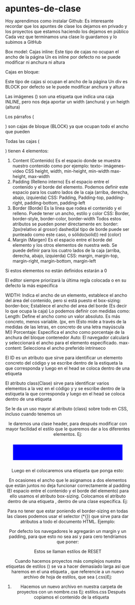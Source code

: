 # apuntes-de-clase

Hoy aprendimos como instalar Github:
 Es interesante recordar que los apuntes de clase los dejamos en privado y los proyectos que estamos haciendo los dejamos en público
 Cada vez que terminamos una clase lo guardamos y lo subimos a GitHub




Box model: 
Cajas inline: <span></span>
 Este tipo de cajas no ocupan el ancho de la página 
Un <span></span> es inline por defecto no se puede modificar ni anchura ni altura

Cajas en bloque: <div></div>
 Este tipo de cajas si ocupan el ancho de la página 
Un div es BLOCK por defecto se le puede modificar anchura y altura 

Las imágenes (<img></img>) son una etiqueta que indica una caja INLINE, pero nos deja aportar un width (anchura) y un heigth (altura)

Los párrafos (<p></p>) son cajas de bloque (BLOCK) ya que ocupan todo el ancho que pueden

Todas las cajas (<div></div>) tienen 4 elementos:
1. Content (Contenido)
Es el espacio donde se muestra nuestro contenido como por ejemplo: texto- imágenes-video CSS height, width, min-height, min-width max-height, max-width
2. Padding (Relleno interno)
Es el espacio entre el contenido y el borde del elemento. Podemos definir este espacio para los cuatro lados de la caja (arriba, derecha, abajo, izquierda) CSS: Padding, Padding-top, padding-right, padding-bottom, padding-left
3. Border (Borde)
Es la línea que rodea el contenido y el relleno. Puede tener un ancho, estilo y color
CSS: Border, border-style, border-color, border-width
Todos estos atributos se pueden poner directamente en:
   border: 2px(relativo al grosor) dashed(al tipo de borde puede ser punteado como este caso, o sólido(solid)) red (color)
4. Margin (Margen)
Es el espacio entre el borde del elemento y los otros elementos de nuestra web. Se puede definir para los cuatro lados de la caja (arriba, derecha, abajo, izquierda)
CSS: margin, margin-top, margin-right, margin-bottom, margin-left

Si estos elementos no están definidos estarán a 0

El editor siempre priorizará la última regla colocada o en su defecto la más específica

WIDTH:
Indica el ancho de un elemento, establece el ancho del área del contenido, pero si está puesto el box-sizing: border-box; Establece el ancho del area del borde (Es decir lo que ocupa la caja)
Lo podemos definir con medidas como:
 Length: Define el ancho como un valor absoluto. Es más concreto, menos variable. (px, em (Esto mide a través de la medidas de las letras, en concreto de una letra mayúscula M))
 Porcentaje: Especifica el ancho como porcentaje de la anchura del bloque contenedor
 Auto: El navegador calculará y seleccionará el ancho para el elemento especificado.
 max-content: Selecciona el ancho preferido intrínseco


El ID es un atributo que sirve para identificar un elemento concreto del código y se escribe dentro de la estiqueta la que corresponda y luego en el head se coloca dentro de una etiqueta <style> en el <head> se colocará una almohadilla antes del nombre que hayamos escogido para referenciarlo. Ejemplo:
Primero colocamos esto en el body:
<body>
 <div id="mifooter">
    Contenido 4
    </div>
</body>
Después colocamos esto en el head:
<head>
<style>
    #mifooter {
            background-color: aquamarine;
            margin: 20px;
            padding: 20px;

        }
</style>
</head>

El atributo class(Clase) sirve para identificar varios elementos a la vez en el código y y se escribe dentro de la estiqueta la que corresponda y luego en el head se coloca dentro de una etiqueta <style> en el <head> se colocará un punto(.) antes del nombre que hayamos designado para para referenciarlo. Ejemplo:
Primero colocamos esto en el body:

<body> 
<div class="contenido">
Contenido 1
</div>

<div class="contenido">
    Contenido 2
</div>

<div class="contenido">
    Contenido 3
</div>
</body>

Después colocamos esto en el head, dentro de una etiqueta <style></style>
<style>
.contenido {
            background-color: blue;
            margin: 25px;
            padding: 25px;
            color: white;
            
        }  
        
 </style>

Se le da un uso mayor al atributo (class) sobre todo en CSS, incluso cuando tenemos un <header> le daremos una clase header, para después modificar con mayor facilidad el estilo que le queremos dar a los diferentes elementos. Ej:
  <header class="header"> </header>
Luego en el <head> colocaremos una etiqueta <style></style> que ponga esto:
<style>
  .header{
            background-color: blue;
            margin: 25px;
            padding: 25px;
            color: white;
  }
</style>




En ocasiones el ancho que le asignamos a dos elementos que están juntos no deja funcionar correctamente al padding (El espacio entre el contenido y el borde del elemento) para ello usamos el atributo box-sizing. Colocamos el atributo dentro de una etiqueta <style></style>, dentro de una clase específica. Ej:
<style>
    
        .div1{
            border: 2px dashed red;
            padding:5px;
            width: 200px;
            box-sizing: border-box;
        }

        .div2{
            border:2px dashed green;
            padding:25px;
            width:200px;
            /*Si queremos incluir el padding dentro del ancho total usamos box sizing border box*/
            box-sizing: border-box;
            
        }
</style>
Para no tener que estar poniendo el border-sizing en todas las clases podemos usar el selector (*{}) que sirve para dar atributos a todo el documento HTML. Ejemplo:
<style>
*{
       box-sizing: border-box; 
    }
</style>





Por defecto los navegadores le agregarán un margin y un padding, para que esto no sea así y para cero tendríamos que poner:
  <style> 
   *{
    box-sizing:border-box;
    margin:0px;
    padding: 0px;
    }
    </style>
Estos se llaman estilos de RESET




Cuando hacemos proyectos más complejos nuestra etiquetas de estilos (<style></style>) se va a hacer demasiado larga así que haremos en el <head> una etiqueta <link>, que referencie a un nuevo archivo de hoja de estilos, que sea (.css)Ej:
1. Hacemos un nuevo archivo en nuestra carpeta de proyectos con un nombre.css Ej:
    estilos.css
Después copiamos el contenido de la etiqueta <style>, SIN LA ETIQUETA <style> ya que esta es una etiqueta HTML, y estamos trabajando con un archivo CSS
2. Una vez hecho esto abrimos una estiqueta <link> en el <head> y referenciamos en el (href=) la ruta del archivo Ej:
    <link rel="stlyesheet" href="estilos.css">

3. Podremos borrar la etiqueta <style> del documento HTML, recordando que todo lo relativo a esta etiqueta lo añadiremos al documento CSS
Siempre está bien crear una carpeta dentro de nuestro proyecto llamada CSS que contenga nuestros archivos CSS


Posición relativa vs Posición absoluta
    <link rel="stlyesheet" href="./css/estilos.css">
    <!--posición relativa: inicia desde el archivo que lo está usando-->
    <!--el (./) indica la carpeta del proyecto que estoy usando-->
    <link rel="stlyesheet" href="/dia6/css/estilos.css">
    <!--posición absoluta: inicia desde la carpeta raíz de mi servidor web -->

    para subir una carpeta en la organización pongo: (../)
    Para subir 2 carpetas en la organización pongo: (../../) etc...
La MÁS RECOMENDABLE es: La posición RELATIVA

 

Si queremos que un elemento tenga más de una clase se le pueden sumar clases de la siguiente manera:
<div class="divVerde caja">
       hola soy el contenido 1! 
     </div>
Si queremos modificar un elemento con unas clases específicas, lo hacemos de esta manera:
1. En el HTML, en el <body> colocamos esto:
<body>
 <div class="divVerde caja resaltada">
        hola soy el contenido 2! 
      </div>
</body>
2. En el archivo.css colocamos esto:
.divVerde.caja.resaltada{
        border: 5px dashed blue 
     }
SI LE DAMOS MÁS DE UNA CLASE A UNA ETIQUETA LA COMÚN A TODAS DEBE IR LA PRIMERA EN LA HOJA DE ESTILOS (.css) Y DE FORMA DESCENDENTE CON LAS CLASES MÁS ESPECÍFICAS.
Si hacemos un <div> dentro de otro <div>, y el <div> padre tiene unas clases, y el <div> hijo tiene otra clase específica, se hará así:
1. En el HTML en el <body> irá así:
<div class="divVerde caja">
        <div class="resaltada">
        hola soy el div verde caja y resaltada
      </div>
      </div>
2. En el CSS irá así:
.divVerde.caja .resaltada{
        border: 5px solid rgb(60, 255, 0);
     }






Si le damos a algo un atributo display pero no queremos que se vea, en una etiqueta style, le ponemos display: none




Si tenemos problemas para el tamaño de nuestro fondo (background) utilizaremos el background size, tenemos varias opciones:
  - background-size: contain; (Ocupa la pantalla entera repitiendo la imagen)
  - background-size: contain; (Ocupa solo el tamaño de la imagen)
    background-repeat: no-repeat;
  - background-size: cover; (Cubre todo el fondo pero con la imagen recortada)
  - background-size: 30%; (Cube el fondo con las imágenes representadas en un 30%)
  - background-size: 200px 100px; (Cubre el fondo con la imagen repetida a un tamaño específico)
  


Una forma de centrar un div 
 <div style="max-width: 25%; margin: 0 auto">



 *{
            background: red;
            /*Sirve para marcar todo el contenido en pantalla*/
        }
        :root {
            /*sirve para marcar todo el contenido HTML*/
        }
        body{
            /*para marcar solo lo que haya en el body*/
        }


El display:flex va en la caja contenedor primaria es decir solo afecta a los hijos no a los subhijos
Los atributos flex se deben poner en cada caja específica de cada subhijo

Para mover elementos a través de la página con la propiedad flex:
 Justify-content sirve para moverlos HORIZONTALMENTE
 Alingn-items sirve para moverlos VERTICALMENTE
  Para mover elementos a través de la página con la propiedad flex

  Esta página nos explica como hacer un RESET para todos los estilos de nuestra página:
  https://meyerweb.com/eric/tools/css/reset/
  
  También hay otros que dan medidas de normalización como esta, que busca que en todos los navegadores y pantallas se vea de la misma manera:
  https://necolas.github.io/normalize.css/
  https://elad2412.github.io/the-new-css-reset/


Un LAYOUT es la distribución que va a llevar una página WEB esto es lo primero que debemos hacer organizar de que manera vamos a distribuir los elementos en la página WEB
A la hora de organizar el layout el header el main y el footer son COLUMNAS, ya que todo lo dividible en filas se entiende como columnas, entonces en el atributo container, que contendrá todo estos en el body deberíamos poner esto:

.container{
            display:flex;
            flex-direction: column;
            height: 100vh; 
        }


Para repetir el número de elementos que quieres utilizar ponemos el nombre del elemento (li), asterisco(*) ponemos seguido el número de veces (5)que los quieres ver:
  li*5


Como especificar que el contenido ocupe todo lo que sobra de espacio en una página:
  height: 100vh; /*100% del view height*/


Todos los elementos STICKY y FIXED van con POSITION y NO CON DISPLAY FLEX
Los UL no pueden tener otro elemento que no sean LI
Los formularios son una manera de comunicarnos con el servidor haremos consultas (REQUEST) de GET y de POST.



FORMAS DE PONER COMENTARIOS EN VISUAL STUDIO CODE:
<!--Estos son los comentarios de HTML-->
/*Estos son los comentarios de CSS*/


<!--COSAS PENDIENTES PARA VER-->
SERÍA INTERESANTE REVISAR CORRECCIÓN DE EVA Y CAROL:
Desde el principio del día 14 - Hasta 0:25
SERÍA INTERESANTE REVISAR CORRECCIÓN DE DAVID Y JENNY:
Desde el 0:45 del día 14 - Hasta 
SOLUCION PROBLEMAS HEADER
0:54-1:02
mirar solución label
1:50-1:59



<!--SEMÁNTICA WEB-->
La semantica WEB permite que la información se comparte y reutilizada entre aplicaciones empresas y comunidades.
La semántica WEB es una extensión de la web/intenet actual donde la informacion está dada, bien definida, para conectar de una mejor manera computadoras y personas para poder trabajar de forma conjunta.
En este caso la información es la página WEB que estamos creando. Y lo que buscamos es que este contenido se pueda compartir entre difentes, comunidades, personas, empresas, ordenadores... 

Con la semantic WEB ponemos una información extra pa

La web semántica es un enfoque para organizar y presentar la información en la web de una manera que las computadoras pueden comprender el significado y el contexto de los datos, facilitando así la colaboracíon entre diferentes sistemas y usuarios.
TERMINAR VIDEO MAÑANA 2:56

Lo que buscamos con la semántica web es tener más control con la manera que tenemos de organizar la web por zonas y elementos. 
<!--Para esto busca en google ejemplos de semantic tags-->
El article puede contener múltiples cosas no hay una respuesta correcta simplemente ayuda a los navegadores y a los usuarios a tratar de comprender nuestro código. Sirve para hacer un buen SEO, ya que si tenemos bien utilizada nuestra semántica WEB el navegador puede sacar ciertos elementos y hacer publicidad automática.


NOMENCLATURAS CSS
Sirven para organizar mejor todo el documento CSS y utilizar un mismo documento CSS por varias personas


<!--SHORTCUTS DE VISUAL ESTUDIO CODE-->
# VSC Shortcuts interesantes

- `Ctrl + Shift + P` : Buscar cualquier comando (Ver uso de > y @)
- `Ctrl + P` : Buscar cualquier archivo en el proyecto
- `Ctrl + P` : y luego `>` : Buscar cualquier comando
- `Ctrl + P` : y luego `@` : Buscar cualquier Símbolo/Nodo en el archivo

- `Ctrl + B` : Ocultar/Mostrar el sidebar
- `Ctrl + Shift + E` : Ver el explorador de archivos
- `Ctrl + Shift + X` : Ver el explorador de extensiones
- `Ctrl + Ñ` : Abrir la terminal
- `Ctrl + Space` : Autocompletar (Trigger Suggestion)
- `Ctrl + I` : Activar Github Copilot

Podemos ver la lista completa de shortcuts en la página de [Visual Studio Code](https://code.visualstudio.com/shortcuts/keyboard-shortcuts-windows.pdf)
o para [MacOS](https://code.visualstudio.com/shortcuts/keyboard-shortcuts-macos.pdf)
o haciendo `Ctrl + K` y luego `Ctrl + S`.

## Selección de texto
- `Ctrl + L` : Seleccionar la línea actual + la siguiente
- `Ctrl + D` : Seleccionar la siguiente ocurren
- `Ctrl + D` : Seleccionar la siguiente ocurrencia de la selección
- `Ctrl + Shift + L` : Seleccionar todas las ocurrencias de la selección
- `Alt + Shift + Right` : Ampliar la seleccion: "Palabra -> Linea -> Bloque"
- `Alt + Shift + Left` : Reducir la selección: "Bloque -> Linea -> Palabra"

## Movimiento por el código

- `Alt + Up` : Mover la línea actual hacia arriba
- `Alt + Down` : Mover la línea actual hacia abajo
- `F2` : Cambiar el nombre de la variable en todas sus ocurrencias
fux-jmif-nnv 


seleccionar Editar>Buscar y reemplazar o presionando CTRL+F.


REPASAR DÍA 16 MINUTO 0:56 HASTA lo que sea / retomar 1:49

:root es similar  al (*) que es el selector de CSS

cuando ponemos un style inline (dentro de la etiqueta) tiene más especificidad. No es recomendable

Dejaremos de usar los IDs para CSS porque lo dejaremos para JavaScript

Para poner una clase es es mejor poner la clase en inglés
De cara al proyecto final no deberíamos usar la 

en EL METODO BEM los modificador puede ser modificador del elememto o del bloque si es del elemento tenemos que poner primero la clase del bloque espacio elemento y el modificador directamente
Ejemplos de opciones de bloque/elemento/modificador
bloque
bloque__elemento
bloque__elemento--modificador
bloque--modificador

para seleccionar 2 clases lo ponemos así
 .clase.boton{
 }
Seguido solo en el caso de queramos seleccionar un elemento con dos clases


:root {
  Es como mencionar al HTML pero como css utiliza multiples dispositivos en esos dispositivos sería root. Para mencionar todo el HTML es mejor usar estro
}

el margin si usamos rem no depende del tamaño de fuente o font-size y y cuando usamos en si 

Existe o

En CSS y JS cuando usamos paréntesis estamos haciendo funciones:
function sumar(num1, num2) {
  devolver num1 + num2;
}

Main Axis (x) por defecto

white-space:no-wrap para que no se vaya para abajo

<p> es un elemento en bloque

En el proyecto final hay que linkear los archivos JavaScript

Es mejor tener el HTML por un lado y el JS por otro

Siempre que va una linea de JS va punto y coma (;) y dentro de los objetos  va (,)
Los formularios no deben funcionar en el proyecto final
No dejan usar onClick para el proyecto final

Métodos para seleccionar elementos en JS 
getElementById para seleccionar elementos a través de ID 
queryselector para seleccionar elementos a través de la lista de selectores


/**
 * 
**/
ASÍ ES COMO SE COMENTAN LAS FUNCIONES EN EL PROYECTO FINAL


FUNCIÓN para hacer comprobación login de usuario

```js
  function LoginUsuario(user, clave, clave2){
    if( user tiene mas de 4 letras){ return }
    if( clave es segura ){ return }
    if( clave == clave2 ){ return }

    Hacer Login de Usuario:
  }
```


Para este tipo de ejercicios es mejor no usar else
 porque sobreescriben otros "if"

 en JS NO SE PUEDE USAR (-) guión medio
